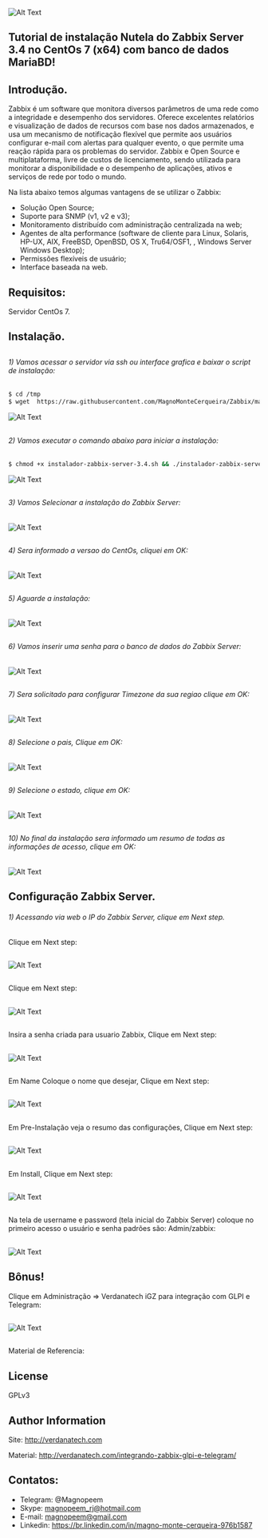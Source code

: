 ![Alt Text](https://github.com/MagnoMonteCerqueira/Zabbix/blob/master/Zabbix_3.2/src/img/zabbix.jpg)

##                                      Tutorial de instalação Nutela do Zabbix Server 3.4 no CentOs 7 (x64) com banco de dados MariaBD!


## Introdução.

Zabbix é um software que monitora diversos parâmetros de uma rede como a integridade e desempenho dos servidores. Oferece excelentes relatórios e visualização de dados de recursos com base nos dados armazenados, e usa um mecanismo de notificação flexível que permite aos usuários configurar e-mail com alertas para qualquer evento, o que permite uma reação rápida para os problemas do servidor.
Zabbix e Open Source e multiplataforma, livre de custos de licenciamento, sendo utilizada para monitorar a disponibilidade e o desempenho de aplicações, ativos e serviços de rede por todo o mundo.

Na lista abaixo temos algumas vantagens de se utilizar o Zabbix:

* Solução Open Source;
* Suporte para SNMP (v1, v2 e v3);
* Monitoramento distribuído com administração centralizada na web;
* Agentes de alta performance (software de cliente para Linux, Solaris, HP-UX, AIX, FreeBSD, OpenBSD, OS X, Tru64/OSF1, , Windows Server Windows Desktop);
* Permissões flexíveis de usuário;
* Interface baseada na web.


## Requisitos:

Servidor CentOs 7.


## Instalação.

##
###### 1)  Vamos acessar o servidor via ssh ou interface grafica e baixar o script de instalação:

```sh
$ cd /tmp
$ wget  https://raw.githubusercontent.com/MagnoMonteCerqueira/Zabbix/master/Dicas_e_Truques/Zabbix_Server/Instalacao/3.4/Debian/Nutela/Arquivos/instalador-zabbix-server-3.4.sh
```
![Alt Text](https://github.com/MagnoMonteCerqueira/Zabbix/blob/master/Zabbix_3.4/src/img/Zabbix_server/nutela01.PNG)

##
###### 2)  Vamos executar o comando abaixo para iniciar a instalação:

```sh
$ chmod +x instalador-zabbix-server-3.4.sh && ./instalador-zabbix-server-3.4.sh 
```
![Alt Text](https://github.com/MagnoMonteCerqueira/Zabbix/blob/master/Zabbix_3.4/src/img/Zabbix_server/nutela02.PNG)

##
###### 3)  Vamos Selecionar a instalação do Zabbix Server:
![Alt Text](https://github.com/MagnoMonteCerqueira/Zabbix/blob/master/Zabbix_3.4/src/img/Zabbix_server/nutela03.PNG)

##
###### 4)  Sera informado a versao do CentOs, cliquei em OK:
![Alt Text](https://github.com/MagnoMonteCerqueira/Zabbix/blob/master/Dicas_e_Truques/src/img/Zabbix_Server/Instalacao/3.4/CentOs/centos-nutela04.PNG)

##
###### 5)  Aguarde a instalação:
![Alt Text](https://github.com/MagnoMonteCerqueira/Zabbix/blob/master/Dicas_e_Truques/src/img/Zabbix_Server/Instalacao/3.4/CentOs/centos-nutela05.PNG)

##
###### 6)  Vamos inserir uma senha para o banco de dados do Zabbix Server:
![Alt Text](https://github.com/MagnoMonteCerqueira/Zabbix/blob/master/Zabbix_3.4/src/img/Zabbix_server/nutela06.PNG)

##
###### 7)  Sera solicitado para configurar Timezone da sua regiao clique em OK:
![Alt Text](https://github.com/MagnoMonteCerqueira/Zabbix/blob/master/Zabbix_3.4/src/img/Zabbix_server/nutela07.PNG)

##
###### 8) Selecione o pais, Clique em OK:
![Alt Text](https://github.com/MagnoMonteCerqueira/Zabbix/blob/master/Zabbix_3.4/src/img/Zabbix_server/nutela08.PNG)

##
###### 9)  Selecione o estado, clique em OK:
![Alt Text](https://github.com/MagnoMonteCerqueira/Zabbix/blob/master/Zabbix_3.4/src/img/Zabbix_server/nutela9.PNG)

##
###### 10)  No final da instalação sera informado um resumo de todas as informações de acesso, clique em OK:
![Alt Text](https://github.com/MagnoMonteCerqueira/Zabbix/blob/master/Zabbix_3.4/src/img/Zabbix_server/nutela10.PNG)
##

## Configuração Zabbix Server.

###### 1) Acessando via web o IP do Zabbix Server, clique em Next step.
##
Clique em Next step:
##
![Alt Text](https://github.com/MagnoMonteCerqueira/Zabbix/blob/master/Zabbix_3.4/src/img/Zabbix_server/instalacao01.PNG)
##
Clique em Next step:
##
![Alt Text](https://github.com/MagnoMonteCerqueira/Zabbix/blob/master/Zabbix_3.4/src/img/Zabbix_server/instalacao02.PNG)
##
Insira a senha criada para usuario Zabbix, Clique em Next step:
##
![Alt Text](https://github.com/MagnoMonteCerqueira/Zabbix/blob/master/Zabbix_3.4/src/img/Zabbix_server/instalacao03.PNG)
##
Em Name Coloque o nome que desejar, Clique em Next step:
##
![Alt Text](https://github.com/MagnoMonteCerqueira/Zabbix/blob/master/Zabbix_3.4/src/img/Zabbix_server/instalacao04.PNG)
##
Em Pre-Instalação veja o resumo das configurações, Clique em Next step:
##
![Alt Text](https://github.com/MagnoMonteCerqueira/Zabbix/blob/master/Zabbix_3.4/src/img/Zabbix_server/instalacao05.PNG)
##
Em Install, Clique em Next step:
##
![Alt Text](https://github.com/MagnoMonteCerqueira/Zabbix/blob/master/Zabbix_3.4/src/img/Zabbix_server/instalacao06.PNG)
##
Na tela de username e password (tela inicial do Zabbix Server) coloque no primeiro acesso o usuário e senha padrões são: Admin/zabbix:
##
![Alt Text](https://github.com/MagnoMonteCerqueira/Zabbix/blob/master/Zabbix_3.4/src/img/Zabbix_server/instalacao07.PNG)
##
## Bônus!
Clique em Administração => Verdanatech iGZ para integração com GLPI e Telegram:
##
![Alt Text](https://github.com/MagnoMonteCerqueira/Zabbix/blob/master/Zabbix_3.4/src/img/Zabbix_server/integra-verdanatech.PNG)
##


Material de Referencia:

License
-------

GPLv3


Author Information
------------------

Site: http://verdanatech.com

Material: http://verdanatech.com/integrando-zabbix-glpi-e-telegram/

##

## Contatos:


* Telegram: @Magnopeem
* Skype: magnopeem_rj@hotmail.com
* E-mail: magnopeem@gmail.com
* Linkedin: https://br.linkedin.com/in/magno-monte-cerqueira-976b1587

